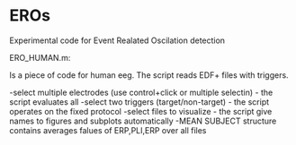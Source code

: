 # EROs
Experimental code for Event Realated Oscilation detection

ERO_HUMAN.m:

Is a piece of code for human eeg. The script reads EDF+ files with triggers.

-select multiple electrodes (use control+click or multiple selectin) - the script evaluates all
-select two triggers (target/non-target) - the script operates on the fixed protocol
-select files to visualize - the script give names to figures and subplots automatically
-MEAN SUBJECT structure contains averages falues of ERP,PLI,ERP over all files




